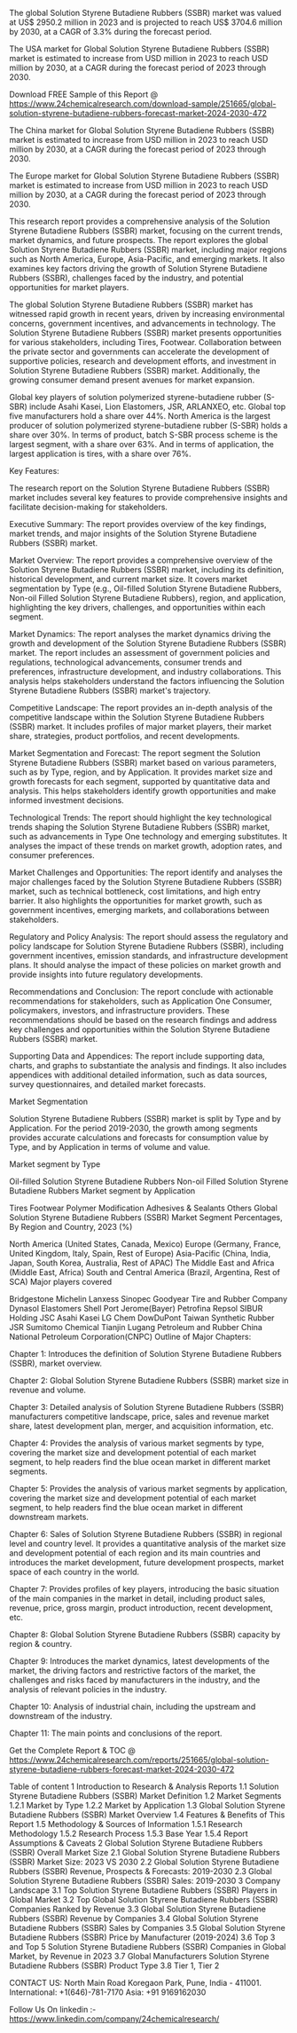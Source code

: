 The global Solution Styrene Butadiene Rubbers (SSBR) market was valued at US$ 2950.2 million in 2023 and is projected to reach US$ 3704.6 million by 2030, at a CAGR of 3.3% during the forecast period.

The USA market for Global Solution Styrene Butadiene Rubbers (SSBR) market is estimated to increase from USD million in 2023 to reach USD million by 2030, at a CAGR during the forecast period of 2023 through 2030.

Download FREE Sample of this Report @ https://www.24chemicalresearch.com/download-sample/251665/global-solution-styrene-butadiene-rubbers-forecast-market-2024-2030-472

The China market for Global Solution Styrene Butadiene Rubbers (SSBR) market is estimated to increase from USD million in 2023 to reach USD million by 2030, at a CAGR during the forecast period of 2023 through 2030.

The Europe market for Global Solution Styrene Butadiene Rubbers (SSBR) market is estimated to increase from USD million in 2023 to reach USD million by 2030, at a CAGR during the forecast period of 2023 through 2030.

This research report provides a comprehensive analysis of the Solution Styrene Butadiene Rubbers (SSBR) market, focusing on the current trends, market dynamics, and future prospects. The report explores the global Solution Styrene Butadiene Rubbers (SSBR) market, including major regions such as North America, Europe, Asia-Pacific, and emerging markets. It also examines key factors driving the growth of Solution Styrene Butadiene Rubbers (SSBR), challenges faced by the industry, and potential opportunities for market players.

The global Solution Styrene Butadiene Rubbers (SSBR) market has witnessed rapid growth in recent years, driven by increasing environmental concerns, government incentives, and advancements in technology. The Solution Styrene Butadiene Rubbers (SSBR) market presents opportunities for various stakeholders, including Tires, Footwear. Collaboration between the private sector and governments can accelerate the development of supportive policies, research and development efforts, and investment in Solution Styrene Butadiene Rubbers (SSBR) market. Additionally, the growing consumer demand present avenues for market expansion.

Global key players of solution polymerized styrene-butadiene rubber (S-SBR) include Asahi Kasei, Lion Elastomers, JSR, ARLANXEO, etc. Global top five manufacturers hold a share over 44%. North America is the largest producer of solution polymerized styrene-butadiene rubber (S-SBR) holds a share over 30%. In terms of product, batch S-SBR process scheme is the largest segment, with a share over 63%. And in terms of application, the largest application is tires, with a share over 76%.

Key Features:

The research report on the Solution Styrene Butadiene Rubbers (SSBR) market includes several key features to provide comprehensive insights and facilitate decision-making for stakeholders.

Executive Summary: The report provides overview of the key findings, market trends, and major insights of the Solution Styrene Butadiene Rubbers (SSBR) market.

Market Overview: The report provides a comprehensive overview of the Solution Styrene Butadiene Rubbers (SSBR) market, including its definition, historical development, and current market size. It covers market segmentation by Type (e.g., Oil-filled Solution Styrene Butadiene Rubbers, Non-oil Filled Solution Styrene Butadiene Rubbers), region, and application, highlighting the key drivers, challenges, and opportunities within each segment.

Market Dynamics: The report analyses the market dynamics driving the growth and development of the Solution Styrene Butadiene Rubbers (SSBR) market. The report includes an assessment of government policies and regulations, technological advancements, consumer trends and preferences, infrastructure development, and industry collaborations. This analysis helps stakeholders understand the factors influencing the Solution Styrene Butadiene Rubbers (SSBR) market's trajectory.

Competitive Landscape: The report provides an in-depth analysis of the competitive landscape within the Solution Styrene Butadiene Rubbers (SSBR) market. It includes profiles of major market players, their market share, strategies, product portfolios, and recent developments.

Market Segmentation and Forecast: The report segment the Solution Styrene Butadiene Rubbers (SSBR) market based on various parameters, such as by Type, region, and by Application. It provides market size and growth forecasts for each segment, supported by quantitative data and analysis. This helps stakeholders identify growth opportunities and make informed investment decisions.

Technological Trends: The report should highlight the key technological trends shaping the Solution Styrene Butadiene Rubbers (SSBR) market, such as advancements in Type One technology and emerging substitutes. It analyses the impact of these trends on market growth, adoption rates, and consumer preferences.

Market Challenges and Opportunities: The report identify and analyses the major challenges faced by the Solution Styrene Butadiene Rubbers (SSBR) market, such as technical bottleneck, cost limitations, and high entry barrier. It also highlights the opportunities for market growth, such as government incentives, emerging markets, and collaborations between stakeholders.

Regulatory and Policy Analysis: The report should assess the regulatory and policy landscape for Solution Styrene Butadiene Rubbers (SSBR), including government incentives, emission standards, and infrastructure development plans. It should analyse the impact of these policies on market growth and provide insights into future regulatory developments.

Recommendations and Conclusion: The report conclude with actionable recommendations for stakeholders, such as Application One Consumer, policymakers, investors, and infrastructure providers. These recommendations should be based on the research findings and address key challenges and opportunities within the Solution Styrene Butadiene Rubbers (SSBR) market.

Supporting Data and Appendices: The report include supporting data, charts, and graphs to substantiate the analysis and findings. It also includes appendices with additional detailed information, such as data sources, survey questionnaires, and detailed market forecasts.

Market Segmentation

Solution Styrene Butadiene Rubbers (SSBR) market is split by Type and by Application. For the period 2019-2030, the growth among segments provides accurate calculations and forecasts for consumption value by Type, and by Application in terms of volume and value.

Market segment by Type

Oil-filled Solution Styrene Butadiene Rubbers
Non-oil Filled Solution Styrene Butadiene Rubbers
Market segment by Application

Tires
Footwear
Polymer Modification
Adhesives & Sealants
Others
Global Solution Styrene Butadiene Rubbers (SSBR) Market Segment Percentages, By Region and Country, 2023 (%)

North America (United States, Canada, Mexico)
Europe (Germany, France, United Kingdom, Italy, Spain, Rest of Europe)
Asia-Pacific (China, India, Japan, South Korea, Australia, Rest of APAC)
The Middle East and Africa (Middle East, Africa)
South and Central America (Brazil, Argentina, Rest of SCA)
Major players covered

Bridgestone
Michelin
Lanxess
Sinopec
Goodyear Tire and Rubber Company
Dynasol Elastomers
Shell
Port Jerome(Bayer)
Petrofina
Repsol
SIBUR Holding JSC
Asahi Kasei
LG Chem
DowDuPont
Taiwan Synthetic Rubber
JSR
Sumitomo Chemical
Tianjin Lugang Petroleum and Rubber
China National Petroleum Corporation(CNPC)
Outline of Major Chapters:

Chapter 1: Introduces the definition of Solution Styrene Butadiene Rubbers (SSBR), market overview.

Chapter 2: Global Solution Styrene Butadiene Rubbers (SSBR) market size in revenue and volume.

Chapter 3: Detailed analysis of Solution Styrene Butadiene Rubbers (SSBR) manufacturers competitive landscape, price, sales and revenue market share, latest development plan, merger, and acquisition information, etc.

Chapter 4: Provides the analysis of various market segments by type, covering the market size and development potential of each market segment, to help readers find the blue ocean market in different market segments.

Chapter 5: Provides the analysis of various market segments by application, covering the market size and development potential of each market segment, to help readers find the blue ocean market in different downstream markets.

Chapter 6: Sales of Solution Styrene Butadiene Rubbers (SSBR) in regional level and country level. It provides a quantitative analysis of the market size and development potential of each region and its main countries and introduces the market development, future development prospects, market space of each country in the world.

Chapter 7: Provides profiles of key players, introducing the basic situation of the main companies in the market in detail, including product sales, revenue, price, gross margin, product introduction, recent development, etc.

Chapter 8: Global Solution Styrene Butadiene Rubbers (SSBR) capacity by region & country.

Chapter 9: Introduces the market dynamics, latest developments of the market, the driving factors and restrictive factors of the market, the challenges and risks faced by manufacturers in the industry, and the analysis of relevant policies in the industry.

Chapter 10: Analysis of industrial chain, including the upstream and downstream of the industry.

Chapter 11: The main points and conclusions of the report.

Get the Complete Report & TOC @ https://www.24chemicalresearch.com/reports/251665/global-solution-styrene-butadiene-rubbers-forecast-market-2024-2030-472

Table of content
1 Introduction to Research & Analysis Reports
1.1 Solution Styrene Butadiene Rubbers (SSBR) Market Definition
1.2 Market Segments
1.2.1 Market by Type
1.2.2 Market by Application
1.3 Global Solution Styrene Butadiene Rubbers (SSBR) Market Overview
1.4 Features & Benefits of This Report
1.5 Methodology & Sources of Information
1.5.1 Research Methodology
1.5.2 Research Process
1.5.3 Base Year
1.5.4 Report Assumptions & Caveats
2 Global Solution Styrene Butadiene Rubbers (SSBR) Overall Market Size
2.1 Global Solution Styrene Butadiene Rubbers (SSBR) Market Size: 2023 VS 2030
2.2 Global Solution Styrene Butadiene Rubbers (SSBR) Revenue, Prospects & Forecasts: 2019-2030
2.3 Global Solution Styrene Butadiene Rubbers (SSBR) Sales: 2019-2030
3 Company Landscape
3.1 Top Solution Styrene Butadiene Rubbers (SSBR) Players in Global Market
3.2 Top Global Solution Styrene Butadiene Rubbers (SSBR) Companies Ranked by Revenue
3.3 Global Solution Styrene Butadiene Rubbers (SSBR) Revenue by Companies
3.4 Global Solution Styrene Butadiene Rubbers (SSBR) Sales by Companies
3.5 Global Solution Styrene Butadiene Rubbers (SSBR) Price by Manufacturer (2019-2024)
3.6 Top 3 and Top 5 Solution Styrene Butadiene Rubbers (SSBR) Companies in Global Market, by Revenue in 2023
3.7 Global Manufacturers Solution Styrene Butadiene Rubbers (SSBR) Product Type
3.8 Tier 1, Tier 2

CONTACT US:
North Main Road Koregaon Park, Pune, India - 411001.
International: +1(646)-781-7170
Asia: +91 9169162030

Follow Us On linkedin :- https://www.linkedin.com/company/24chemicalresearch/
